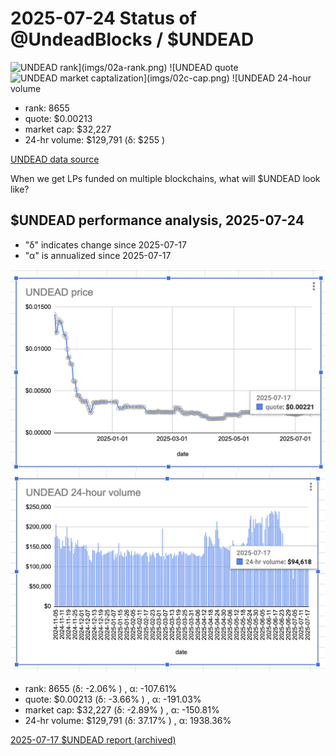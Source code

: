 # 2025-07-24 Status of @UndeadBlocks / $UNDEAD 

![$UNDEAD rank](imgs/02a-rank.png) 
![$UNDEAD quote](imgs/02b-quote.png) 
![$UNDEAD market captalization](imgs/02c-cap.png) 
![$UNDEAD 24-hour volume](imgs/02d-vol.png) 

* rank: 8655 
* quote: $0.00213 
* market cap: $32,227 
* 24-hr volume: $129,791 (δ: $255 ) 


[UNDEAD data source](https://www.coingecko.com/en/coins/undead-blocks) 



When we get LPs funded on multiple blockchains, what will $UNDEAD look like? 

## $UNDEAD performance analysis, 2025-07-24 

* "δ" indicates change since 2025-07-17 
* "α" is annualized since 2025-07-17 

![$UNDEAD rank](/blog/snapshot/imgs/01a-rank.png) 
![$UNDEAD quote](/blog/snapshot/imgs/01b-quote.png) 
![$UNDEAD market captalization](/blog/snapshot/imgs/01c-cap.png) 
![$UNDEAD 24-hour volume](/blog/snapshot/imgs/01d-vol.png) 

* rank: 8655 (δ: -2.06% ) , α: -107.61% 
* quote: $0.00213 (δ: -3.66% ) , α: -191.03% 
* market cap: $32,227 (δ: -2.89% ) , α: -150.81% 
* 24-hr volume: $129,791 (δ: 37.17% ) , α: 1938.36% 

[2025-07-17 $UNDEAD report (archived)](https://github.com/pivoteur/biz/tree/main/blog/snapshot) 
